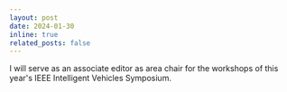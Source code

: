 ```yaml
---
layout: post
date: 2024-01-30
inline: true
related_posts: false
---
```


I will serve as an associate editor as area chair for the workshops of this year's IEEE Intelligent Vehicles Symposium.
